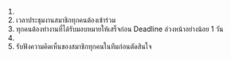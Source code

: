 1.
2. เวลาประชุมงานสมาชิกทุกคนต้องเข้าร่วม
3. ทุกคนต้องทำงานที่ได้รับมอบหมายให้เสร็จก่อน Deadline ล่วงหน้าอย่างน้อย 1 วัน
4.
6. รับฟังความคิดเห็นของสมาชิกทุกคนในทีมก่อนตัดสินใจ
